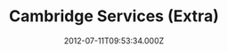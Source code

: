 ---
date: 2012-07-11T09:53:34.000Z
title: Cambridge Services (Extra)
latitude: 52.26903183019625
longitude: -0.008920448757501498
category: checkin
---